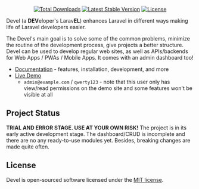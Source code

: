 <p align="center">
<a href="https://packagist.org/packages/devel/devel"><img src="https://poser.pugx.org/devel/devel/d/total.svg" alt="Total Downloads"></a>
<a href="https://packagist.org/packages/devel/devel"><img src="https://poser.pugx.org/devel/devel/v/stable.svg" alt="Latest Stable Version"></a>
<a href="https://packagist.org/packages/devel/devel"><img src="https://poser.pugx.org/devel/devel/license.svg" alt="License"></a>
</p>

Devel (a **DEV**eloper's Larav**EL**) enhances Laravel in different ways making life of Laravel developers easier.

The Devel's main goal is to solve some of the common problems, minimize the routine of the development process, give projects a better structure. Devel can be used to develop regular web sites, as well as APIs/backends for Web Apps / PWAs / Mobile Apps. It comes with an admin dashboard too!

- [Documentation](http://voerro.com/en/projects/devel/) - features, installation, development, and more
- [Live Demo](http://devel.voerro.com/dashboard)
    - `admin@example.com` / `qwerty123` - note that this user only has view/read permissions on the demo site and some features won't be visible at all

## Project Status

**TRIAL AND ERROR STAGE. USE AT YOUR OWN RISK!** The project is in its early active development stage. The dashboard/CRUD is incomplete and there are no any ready-to-use modules yet. Besides, breaking changes are made quite often.

## License

Devel is open-sourced software licensed under the [MIT license](https://opensource.org/licenses/MIT).

